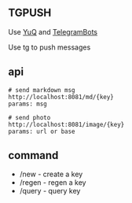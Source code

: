 ## TGPUSH

Use [YuQ](https://github.com/YuQWorks/YuQ) and [TelegramBots](https://github.com/rubenlagus/TelegramBots)

Use tg to push messages


## api

```text
# send markdown msg
http://localhost:8081/md/{key}
params: msg
```

```text
# send photo
http://localhost:8081/image/{key}
params: url or base
```

## command

* /new - create a key
* /regen - regen a key
* /query - query key
